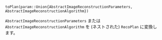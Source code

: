```
toPlan(param::Union{AbstractImageReconstructionParameters, AbstractImageReconstructionAlgorithm})
```

`AbstractImageReconstructionParameters` または `AbstractImageReconstructionAlgorithm` を (ネストされた) `RecoPlan` に変換します。

